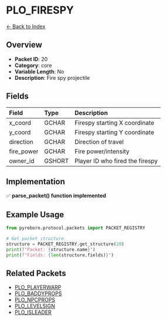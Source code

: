 # PLO_FIRESPY

[← Back to Index](../index.md)

## Overview

- **Packet ID**: 20
- **Category**: core
- **Variable Length**: No
- **Description**: Fire spy projectile

## Fields

| Field | Type | Description |
|:------|:-----|:------------|
| x_coord | GCHAR | Firespy starting X coordinate |
| y_coord | GCHAR | Firespy starting Y coordinate |
| direction | GCHAR | Direction of travel |
| fire_power | GCHAR | Fire power/intensity |
| owner_id | GSHORT | Player ID who fired the firespy |

## Implementation

✅ **parse_packet() function implemented**

## Example Usage

```python
from pyreborn.protocol.packets import PACKET_REGISTRY

# Get packet structure
structure = PACKET_REGISTRY.get_structure(20)
print(f"Packet: {structure.name}")
print(f"Fields: {len(structure.fields)}")
```

## Related Packets

- [PLO_PLAYERWARP](PLO_PLAYERWARP.md)
- [PLO_BADDYPROPS](PLO_BADDYPROPS.md)
- [PLO_NPCPROPS](PLO_NPCPROPS.md)
- [PLO_LEVELSIGN](PLO_LEVELSIGN.md)
- [PLO_ISLEADER](PLO_ISLEADER.md)
